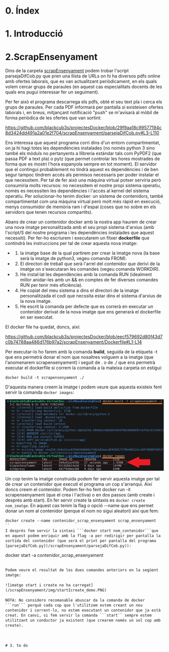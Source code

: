 

# 0. Índex

# 1. Introducció

# 2.ScrapEnsenyament

Dins de la carpeta [scrapEnsenyament](/scrapEnsenyament/) podem trobar l'script parsejaDifCob.py que pren una llista de URLs on hi ha diversos pdfs online amb ofertes laborals, que es van actualitzant periòdicament, en els quals volem cercar grups de paraules (en aquest cas especialitats docents de les quals ens pugui interessar fer un seguiment).

Per fer això el programa descarrega els pdfs, obté el seu text pla i cerca els grups de paraules. Per cada PDF informarà per pantalla si existeixen ofertes laborals i, en breus, mitjançant notificació "push" se m'avisarà al mòbil de forma periòdica de les ofertes que van sortint:

https://github.com/blackcub3s/projectesDocker/blob/29f9aa18c99577194c8d3424dd491a2a01e2f704/scrapEnsenyament/parsejaDifCob.py#L3-L110

Ens interessa que aquest programa corri dins d'un entorn compartimentat, on ja hi hagi totes les dependències instalades (no només python 3 sino també els mòduls no pertanyents a llibreria estàndar tals com PyPDF2 (que passa PDF a text pla) o pytz (que permet controlar les hores mostrades de forma que es mostri l'hora espanyola sempre en tot moment). El servidor que el contingui probablement no tindrà aquest es dependències i de ben segur tampoc tindrem accés als permisos necessaris per poder instalar el que necessitem. Per tal de fer això una màquina virtual potser serviria però consumiria molts recursos: no necessitem el nostre propi sistema operatiu, només es necessiten les dependències i l'accés al kernel del sistema operatiu. Per solucionar-ho tenim docker: un sistema de contenidors, també compartimentat com una màquina virtual però molt més ràpid en execució, menys consumidor de memòria ram i d'espai (coses que no sobre en els servidors que tenen recursos compartits). 

Abans de crear un contenidor docker amb la nostra app haurem de crear una nova imatge personalitzada amb el seu propi sistema d'arxius (amb l'script/S del nostre programa i les dependències instalades que aquest necessiti). Per fer-ho escriurem i executarem un fitxer <strong>dockerfile</strong> que contindrà les instruccions per tal de crear aquesta nova imatge: 
- 1. la imatge base de la qual partirem per crear la imatge nova (la base serà la imatge de python3, vegeu comanda FROM).
- 2. El directori de treball que serà l'arrel del contenidor que derivi de la imatge on s'executaran les comandes (vegeu comanda WORKDIR).
- 3. He instal·lat les dependències amb la comanda RUN (idealment millor anidar-les amb un && en comptes de fer diverses comandes RUN per tenir més eficiència).
- 4. He copiat del meu sistema a dins el directori de la imatge personalitzada el codi que necssita estar dins el sistema d'arxius de la nova imatge.
- 5. He escrit la comanda per defecte que es correrà en executar un contenidor derivat de la nova imatge que ens generarà el dockerfile en ser executat.

El docker file ha quedat, doncs, així:

https://github.com/blackcub3s/projectesDocker/blob/eecf579692d80f43d7c0b74788aa486d176b97a2/scrapEnsenyament/Dockerfile#L1-L14


Per executar-lo ho farem amb la comanda <strong>build</strong>, seguida de la etiqueta -t que ens permetrà donar el nom que nosaltres volguem a la imatge (que l'anomenarem scrapensenyament) i seguit de . o de ./ que ens permetrà executar el dockerfile si correm la comanda a la mateixa carpeta on estigui:

```
docker build -t scrapensenyament ./
```

D'aquesta manera creem la imatge i podem veure que aquesta existeix fent servir la comanda `docker images`:

![imatge no carregda](/scrapEnsenyament/img/1_dockerBuild_creacioImatge.png)

Un cop tenim la imatge construida podem fer servir aquesta imatge per tal de crear un contenidor que executi el programa un cop s'arranqui. Així doncs creem el contenidor. Podem fer-ho fent docker run -it scrapensenyament (que el crea i l'activa) o en dos passos (amb create i després amb start). En fer servir create la sintaxis es ```docker create nom_imatge```. En aquest cas tenim la flag o opció --name que ens permet donar un nom al contenidor (perque el nom no sigui aleatori) així que fem:

```
docker create --name contenidor_scrap_ensenyament scrap_ensenyament
``
I després fem servir la sintaxi ```docker start nom_contenidor```que en aquest podem enriquir amb la flag -a per redirigir per pantalla la sortida del contenidor (que serà el print per pantalla del programa [parsejaDifCob.py](/scrapEnsenyament/parsejaDifCob.py)):

```
docker start -a contenidor_scrap_ensenyament
```

Podem veure el resultat de les dues comandes anteriors en la següent imatge:

![imatge start i create no ha carregat](/scrapEnsenyament/img/startIcreate_demo.PNG)

NOTA: No considero recomanable abuscar da la comanda de docker ```run``` perquè cada cop que l'utilitzem estem creant un nou contenidor i corrent-lo, no estem executant un contenidor que ja està creat. En canvi, si fem servir la comanda ```start`` sempre estem utilitzant un conductor ja existent (que crearem només un sol cop amb create).



# 3. to do
